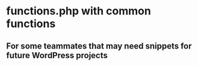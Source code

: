 # functions.php with common functions
## For some teammates that may need snippets for future WordPress projects
